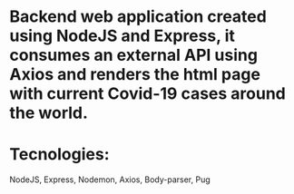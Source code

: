# Backend web application created using NodeJS and Express, it consumes an external API using Axios and renders the html page with current Covid-19 cases around the world.

# Tecnologies: 
NodeJS,
Express,
Nodemon,
Axios,
Body-parser,
Pug
